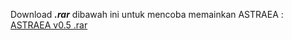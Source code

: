 Download ___.rar___ dibawah ini untuk mencoba memainkan ASTRAEA :<br>
[ASTRAEA v0.5 .rar](https://github.com/Sutelekesa/ASTRAEA/releases/download/v0.5/ASTRAEA.rar)
